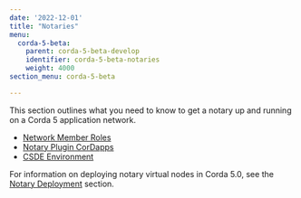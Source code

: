 ```yaml
---
date: '2022-12-01'
title: "Notaries"
menu:
  corda-5-beta:
    parent: corda-5-beta-develop
    identifier: corda-5-beta-notaries
    weight: 4000
section_menu: corda-5-beta

---
```


This section outlines what you need to know to get a notary up and running on a Corda 5 application network.

* [Network Member Roles](../notaries/notary-network-member-roles.md)
* [Notary Plugin CorDapps](../notaries/notary-plugin-cordapps.md)
* [CSDE Environment](../notaries/csde-notaries.md)


For information on deploying notary virtual nodes in Corda 5.0, see the [Notary Deployment](../../deploying/notaries/notary-deployment.md) section.